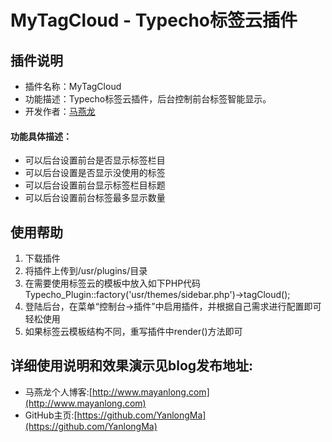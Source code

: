 
# MyTagCloud - Typecho标签云插件


## 插件说明
- 插件名称：MyTagCloud
- 功能描述：Typecho标签云插件，后台控制前台标签智能显示。
- 开发作者：[马燕龙](http://www.mayanlong.com)

#### 功能具体描述：
- 可以后台设置前台是否显示标签栏目
- 可以后台设置是否显示没使用的标签
- 可以后台设置前台显示标签栏目标题
- 可以后台设置前台标签最多显示数量


## 使用帮助
1. 下载插件
2. 将插件上传到/usr/plugins/目录
3. 在需要使用标签云的模板中放入如下PHP代码 Typecho_Plugin::factory('usr/themes/sidebar.php')->tagCloud();
4. 登陆后台，在菜单“控制台->插件”中启用插件，并根据自己需求进行配置即可轻松使用
5. 如果标签云模板结构不同，重写插件中render()方法即可


## 详细使用说明和效果演示见blog发布地址:
- 马燕龙个人博客:[http://www.mayanlong.com](http://www.mayanlong.com)
- GitHub主页:[https://github.com/YanlongMa](https://github.com/YanlongMa)

